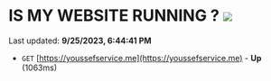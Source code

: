 # IS MY WEBSITE RUNNING ? [![](https://img.shields.io/static/v1?label=Sponsor&message=%E2%9D%A4&logo=GitHub&color=%23fe8e86)](https://github.com/sponsors/<username>)

Last updated: **9/25/2023, 6:44:41 PM**

- `GET` [https://youssefservice.me](https://youssefservice.me) - **Up** (1063ms)
